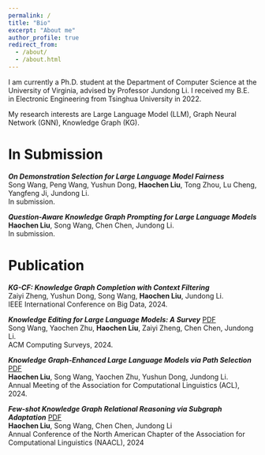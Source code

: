 ```yaml
---
permalink: /
title: "Bio"
excerpt: "About me"
author_profile: true
redirect_from: 
  - /about/
  - /about.html
---
```


I am currently a Ph.D. student at the Department of Computer Science at the University of Virginia, advised by Professor Jundong Li. I received my B.E. in Electronic Engineering from Tsinghua University in 2022.

My research interests are Large Language Model (LLM), Graph Neural Network (GNN), Knowledge Graph (KG).


In Submission
======

***On Demonstration Selection for Large Language Model Fairness*** <br>
Song Wang, Peng Wang, Yushun Dong, **Haochen Liu**, Tong Zhou, Lu Cheng, Yangfeng Ji, Jundong Li. <br>
In submission.

***Question-Aware Knowledge Graph Prompting for Large Language Models*** <br>
**Haochen Liu**, Song Wang, Chen Chen, Jundong Li. <br>
In submission.


Publication
======

***KG-CF: Knowledge Graph Completion with Context Filtering*** <br>
Zaiyi Zheng, Yushun Dong, Song Wang, **Haochen Liu**, Jundong Li. <br>
IEEE International Conference on Big Data, 2024.

***Knowledge Editing for Large Language Models: A Survey*** [PDF](https://arxiv.org/pdf/2310.16218.pdf) <br>
Song Wang, Yaochen Zhu, **Haochen Liu**, Zaiyi Zheng, Chen Chen, Jundong Li. <br>
ACM Computing Surveys, 2024.

***Knowledge Graph-Enhanced Large Language Models via Path Selection*** [PDF](https://arxiv.org/pdf/2406.13862.pdf) <br>
**Haochen Liu**, Song Wang, Yaochen Zhu, Yushun Dong, Jundong Li. <br>
Annual Meeting of the Association for Computational Linguistics (ACL), 2024.

***Few-shot Knowledge Graph Relational Reasoning via Subgraph Adaptation*** [PDF](https://arxiv.org/pdf/2406.15507.pdf) <br>
**Haochen Liu**, Song Wang, Chen Chen, Jundong Li <br>
Annual Conference of the North American Chapter of the Association for Computational Linguistics (NAACL), 2024